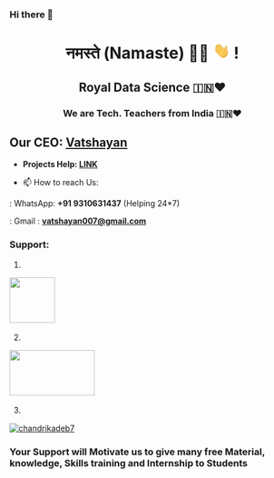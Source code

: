 ### Hi there 👋

<h1 align="center"> नमस्ते (Namaste) 🙏🏻  <img src="https://raw.githubusercontent.com/ABSphreak/ABSphreak/master/gifs/Hi.gif" width="30px"> ! </h1>
<h2 align="center"> Royal Data Science 🇮🇳❤</h2>

<h3 align="center">We are Tech. Teachers from India 🇮🇳❤</h3>

## Our CEO: [**Vatshayan**](https://github.com/Vatshayan)
-  **Projects Help: [**LINK**](https://www.cse-projects.com)**

- 📫 How to reach Us:

 :  WhatsApp: **+91 9310631437** (Helping 24*7)
 
 :  Gmail : **vatshayan007@gmail.com**

 <h3 align="left">Support:</h3>

1. 
<a href="https://paypal.me/shivamvatshayan1?locale.x=en_GB">
 
<img src="https://www.freepnglogos.com/uploads/paypal-logo-png-7.png" width="80" height="80"/>
</a> 


2.
<a href="https://payu.in/pay/EF5CC807B025152D0345FF03AB2352E5">
<img src="https://cdn.freelogovectors.net/wp-content/uploads/2019/02/payumoney-logo.png" width="150" height="80"/>
</a>

3.
<p><a href="https://www.buymeacoffee.com/Vatshayan"> <img align="center" src="https://cdn.buymeacoffee.com/buttons/v2/default-yellow.png" height="50" width="210" alt="chandrikadeb7" /></a></p>




### Your Support will Motivate us to give many free Material, knowledge, Skills training and Internship to Students
